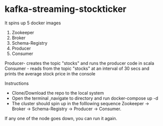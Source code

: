 # kafka-streaming-stockticker

It spins up 5 docker images
1. Zookeeper
2. Broker
3. Schema-Registry
4. Producer
5. Consumer

Producer- creates the topic "stocks" and runs the producer code in scala
Consumer - reads from the topic "stocks" at an interval of 30 secs and prints the average stock price in the console

Instructions

* Clone/Download the repo to the local system
* Open the terminal ,navigate to directory and run docker-compose up -d
* The cluster should spin up in the folllowing sequence Zookeeper -> Broker -> Schema-Registry -> Producer -> Consumer.

If any one of the node goes down, you can run it again.